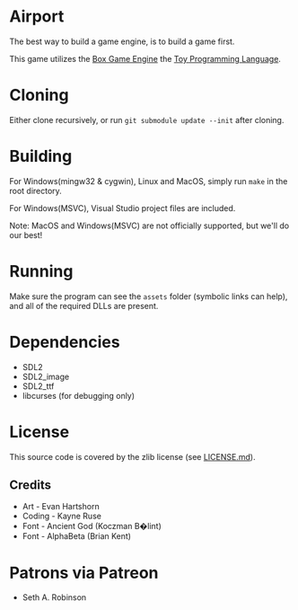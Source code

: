 # Airport

The best way to build a game engine, is to build a game first.

This game utilizes the [Box Game Engine](https://github.com/Ratstail91/Box) the [Toy Programming Language](https://toylang.com).

# Cloning

Either clone recursively, or run `git submodule update --init` after cloning.

# Building

For Windows(mingw32 & cygwin), Linux and MacOS, simply run `make` in the root directory.

For Windows(MSVC), Visual Studio project files are included.

Note: MacOS and Windows(MSVC) are not officially supported, but we'll do our best!

# Running

Make sure the program can see the `assets` folder (symbolic links can help), and all of the required DLLs are present.

# Dependencies

* SDL2
* SDL2_image
* SDL2_ttf
* libcurses (for debugging only)

# License

This source code is covered by the zlib license (see [LICENSE.md](LICENSE.md)).

## Credits

* Art - Evan Hartshorn
* Coding - Kayne Ruse
* Font - Ancient God (Koczman B�lint)
* Font - AlphaBeta (Brian Kent)

# Patrons via Patreon

* Seth A. Robinson
